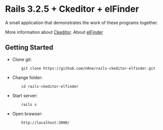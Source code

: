 # Rails 3.2.5 + Ckeditor + elFinder

A small application that demonstrates the work of these programs together.

More information about [Ckeditor](http://ckeditor.com/).
About [elFinder](http://elfinder.org/)

## Getting Started

* Clone git:

          git clone https://github.com/n0ne/rails-ckeditor-elfinder.git
                    

* Change folder:

          cd rails-ckeditor-elfinder


* Start server:

          rails s


* Open brawser:


          http://localhost:3000/